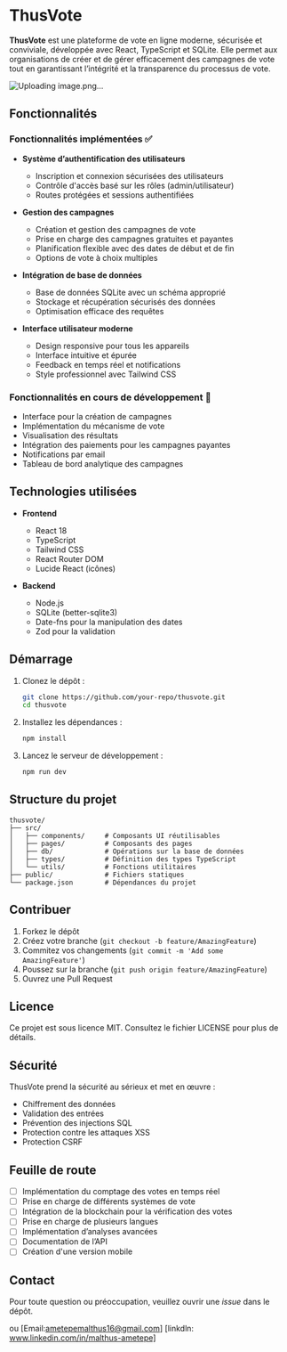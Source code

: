 # **ThusVote**

**ThusVote** est une plateforme de vote en ligne moderne, sécurisée et conviviale, développée avec React, TypeScript et SQLite. Elle permet aux organisations de créer et de gérer efficacement des campagnes de vote tout en garantissant l’intégrité et la transparence du processus de vote.

![Uploading image.png…]()

## **Fonctionnalités**

### Fonctionnalités implémentées ✅

- **Système d’authentification des utilisateurs**
  - Inscription et connexion sécurisées des utilisateurs
  - Contrôle d'accès basé sur les rôles (admin/utilisateur)
  - Routes protégées et sessions authentifiées

- **Gestion des campagnes**
  - Création et gestion des campagnes de vote
  - Prise en charge des campagnes gratuites et payantes
  - Planification flexible avec des dates de début et de fin
  - Options de vote à choix multiples

- **Intégration de base de données**
  - Base de données SQLite avec un schéma approprié
  - Stockage et récupération sécurisés des données
  - Optimisation efficace des requêtes

- **Interface utilisateur moderne**
  - Design responsive pour tous les appareils
  - Interface intuitive et épurée
  - Feedback en temps réel et notifications
  - Style professionnel avec Tailwind CSS

### Fonctionnalités en cours de développement 🚧

- Interface pour la création de campagnes  
- Implémentation du mécanisme de vote  
- Visualisation des résultats  
- Intégration des paiements pour les campagnes payantes  
- Notifications par email  
- Tableau de bord analytique des campagnes  

## **Technologies utilisées**

- **Frontend**
  - React 18
  - TypeScript
  - Tailwind CSS
  - React Router DOM
  - Lucide React (icônes)

- **Backend**
  - Node.js
  - SQLite (better-sqlite3)
  - Date-fns pour la manipulation des dates
  - Zod pour la validation

## **Démarrage**

1. Clonez le dépôt :
   ```bash
   git clone https://github.com/your-repo/thusvote.git
   cd thusvote
   ```
2. Installez les dépendances :
   ```bash
   npm install
   ```
3. Lancez le serveur de développement :
   ```bash
   npm run dev
   ```

## **Structure du projet**

```
thusvote/
├── src/
│   ├── components/     # Composants UI réutilisables
│   ├── pages/          # Composants des pages
│   ├── db/             # Opérations sur la base de données
│   ├── types/          # Définition des types TypeScript
│   └── utils/          # Fonctions utilitaires
├── public/             # Fichiers statiques
└── package.json        # Dépendances du projet
```

## **Contribuer**

1. Forkez le dépôt  
2. Créez votre branche (`git checkout -b feature/AmazingFeature`)  
3. Commitez vos changements (`git commit -m 'Add some AmazingFeature'`)  
4. Poussez sur la branche (`git push origin feature/AmazingFeature`)  
5. Ouvrez une Pull Request  

## **Licence**

Ce projet est sous licence MIT. Consultez le fichier LICENSE pour plus de détails.

## **Sécurité**

ThusVote prend la sécurité au sérieux et met en œuvre :  

- Chiffrement des données  
- Validation des entrées  
- Prévention des injections SQL  
- Protection contre les attaques XSS  
- Protection CSRF  

## **Feuille de route**

- [ ] Implémentation du comptage des votes en temps réel  
- [ ] Prise en charge de différents systèmes de vote  
- [ ] Intégration de la blockchain pour la vérification des votes  
- [ ] Prise en charge de plusieurs langues  
- [ ] Implémentation d’analyses avancées  
- [ ] Documentation de l’API  
- [ ] Création d'une version mobile  

## **Contact**

Pour toute question ou préoccupation, veuillez ouvrir une *issue* dans le dépôt.  

ou [Email:ametepemalthus16@gmail.com]
    [linkdln: www.linkedin.com/in/malthus-ametepe]
